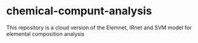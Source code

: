 # chemical-compunt-analysis
This repository is a cloud version of the Elemnet, IRnet and SVM model for elemental composition analysis
